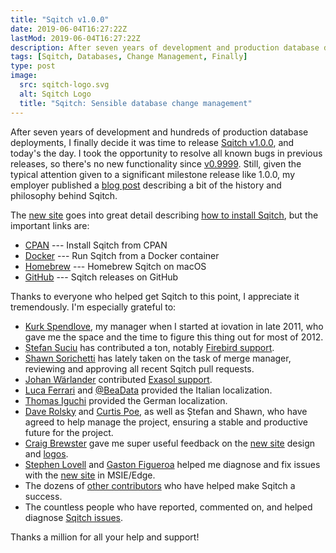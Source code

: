 ```yaml
---
title: "Sqitch v1.0.0"
date: 2019-06-04T16:27:22Z
lastMod: 2019-06-04T16:27:22Z
description: After seven years of development and production database deployments, I finally put in the effort to release v1.0.0.
tags: [Sqitch, Databases, Change Management, Finally]
type: post
image:
  src: sqitch-logo.svg
  alt: Sqitch Logo
  title: "Sqitch: Sensible database change management"
---
```


After seven years of development and hundreds of production database
deployments, I finally decide it was time to release [Sqitch v1.0.0], and
today's the day. I took the opportunity to resolve all known bugs in previous
releases, so there's no new functionality since [v0.9999]. Still, given the
typical attention given to a significant milestone release like 1.0.0, my
employer published a [blog post] describing a bit of the history and philosophy
behind Sqitch.

The [new site] goes into great detail describing [how to install Sqitch],
but the important links are:

*   [CPAN] --- Install Sqitch from CPAN
*   [Docker] --- Run Sqitch from a Docker container
*   [Homebrew] --- Homebrew Sqitch on macOS
*   [GitHub] --- Sqitch releases on GitHub

Thanks to everyone who helped get Sqitch to this point, I appreciate it
tremendously. I'm especially grateful to:

*   [Kurk Spendlove], my manager when I started at iovation in late 2011, who
    gave me the space and the time to figure this thing out for most of 2012.
*   [Ștefan Suciu] has contributed a ton, notably [Firebird support].
*   [Shawn Sorichetti] has lately taken on the task of merge manager,
    reviewing and approving all recent Sqitch pull requests.
*   [Johan Wärlander] contributed [Exasol support].
*   [Luca Ferrari] and [@BeaData] provided the Italian localization.
*   [Thomas Iguchi] provided the German localization.
*   [Dave Rolsky] and [Curtis Poe], as well as Ștefan and Shawn, who have agreed
    to help manage the project, ensuring a stable and productive future for the
    project.
*   [Craig Brewster] gave me super useful feedback on the [new site] design and
    [logos].
*   [Stephen Lovell] and [Gaston Figueroa] helped me diagnose and fix issues
    with the [new site] in MSIE/Edge.
*   The dozens of [other contributors] who have helped make Sqitch a success.
*   The countless people who have reported, commented on, and helped diagnose
    [Sqitch issues].

Thanks a million for all your help and support!

  [Sqitch v1.0.0]: https://metacpan.org/release/DWHEELER/App-Sqitch-v1.0.0
  [v0.9999]: https://metacpan.org/release/DWHEELER/App-Sqitch-0.9999
  [blog post]:
    https://www.iovation.com/blog/out-of-incubation-and-ready-for-broad-adoption-sqitch-1-released
    "Out of Incubation and Ready for Broad Adoption; Sqitch 1.0 Released"
  [new site]: https://sqitch.org/
  [how to install Sqitch]: https://sqitch.org/download/ "Download Sqitch"
  [CPAN]: https://metacpan.org/release/App-Sqitch "Sqitch on CPAN"
  [Docker]: https://hub.docker.com/r/sqitch/sqitch "Sqitch on docker hub"
  [Homebrew]: https://github.com/sqitchers/homebrew-sqitch/ "Sqitch Homebrew Tap"
  [GitHub]: https://github.com/sqitchers/sqitch/releases "Sqitch on GitHub"
  [Kurk Spendlove]: https://linkedin.com/in/kurksp
  [Ștefan Suciu]: http://stefansuciu.ro/
  [Firebird support]: https://sqitch.org/docs/manual/sqitchtutorial-firebird/
    "Sqitch Firebird tutorial"
  [Shawn Sorichetti]: https://ssoriche.com/
  [Johan Wärlander]: https://blog.johanwarlander.com 
  [Luca Ferrari]: https://fluca1978.github.io
  [@BeaData]: https://github.com/BeaData
  [Thomas Iguchi]: https://www.nobu-games.com
  [Exasol support]: https://sqitch.org/docs/manual/sqitchtutorial-exasol/
    "Sqitch Exasol tutorial"
  [Dave Rolsky]: http://blog.urth.org/
  [Curtis Poe]: https://ovid.github.io/
  [other contributors]: https://github.com/sqitchers/sqitch/graphs/contributors
    "Sqitch Contributors"
  [Craig Brewster]: https://www.linkedin.com/in/craig-brewster-02b6b95
  [logos]: https://sqitch.org/download/logos/ "Sqitch Logos"
  [Stephen Lovell]: http://stephencreates.com
  [Gaston Figueroa]: http://www.gastonfig.com
  [Sqitch issues]: https://github.com/sqitchers/sqitch/issues